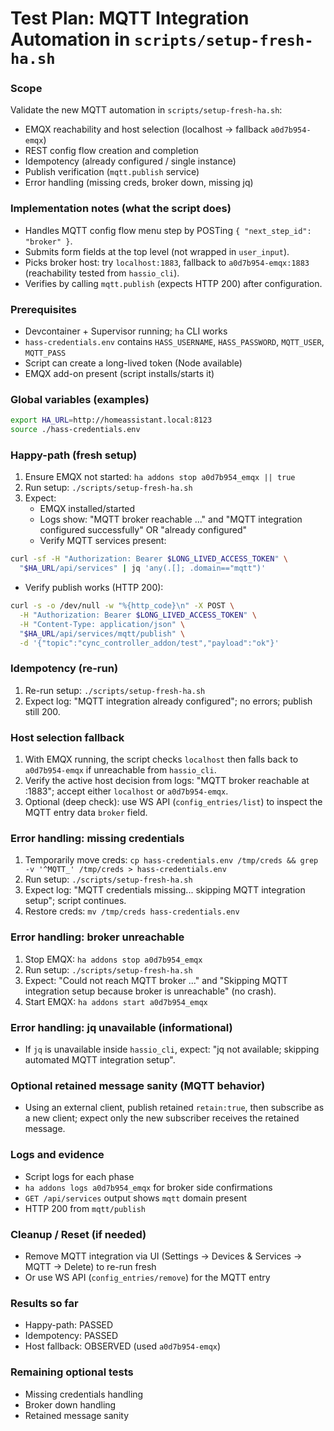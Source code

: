 <!-- 5875b85a-3bcf-46fc-b051-832811e8b255 c5810a28-1fca-48db-a60f-958c1e0f07b5 -->
# Test Plan: MQTT Integration Automation in `scripts/setup-fresh-ha.sh`

### Scope

Validate the new MQTT automation in `scripts/setup-fresh-ha.sh`:
- EMQX reachability and host selection (localhost → fallback `a0d7b954-emqx`)
- REST config flow creation and completion
- Idempotency (already configured / single instance)
- Publish verification (`mqtt.publish` service)
- Error handling (missing creds, broker down, missing jq)

### Implementation notes (what the script does)
- Handles MQTT config flow menu step by POSTing `{ "next_step_id": "broker" }`.
- Submits form fields at the top level (not wrapped in `user_input`).
- Picks broker host: try `localhost:1883`, fallback to `a0d7b954-emqx:1883` (reachability tested from `hassio_cli`).
- Verifies by calling `mqtt.publish` (expects HTTP 200) after configuration.

### Prerequisites
- Devcontainer + Supervisor running; `ha` CLI works
- `hass-credentials.env` contains `HASS_USERNAME`, `HASS_PASSWORD`, `MQTT_USER`, `MQTT_PASS`
- Script can create a long-lived token (Node available)
- EMQX add-on present (script installs/starts it)

### Global variables (examples)
```bash
export HA_URL=http://homeassistant.local:8123
source ./hass-credentials.env
```

### Happy-path (fresh setup)
1. Ensure EMQX not started: `ha addons stop a0d7b954_emqx || true`
2. Run setup: `./scripts/setup-fresh-ha.sh`
3. Expect:
   - EMQX installed/started
   - Logs show: "MQTT broker reachable ..." and "MQTT integration configured successfully" OR "already configured"
   - Verify MQTT services present:
```bash
curl -sf -H "Authorization: Bearer $LONG_LIVED_ACCESS_TOKEN" \
  "$HA_URL/api/services" | jq 'any(.[]; .domain=="mqtt")'
```
   - Verify publish works (HTTP 200):
```bash
curl -s -o /dev/null -w "%{http_code}\n" -X POST \
  -H "Authorization: Bearer $LONG_LIVED_ACCESS_TOKEN" \
  -H "Content-Type: application/json" \
  "$HA_URL/api/services/mqtt/publish" \
  -d '{"topic":"cync_controller_addon/test","payload":"ok"}'
```

### Idempotency (re-run)
1. Re-run setup: `./scripts/setup-fresh-ha.sh`
2. Expect log: "MQTT integration already configured"; no errors; publish still 200.

### Host selection fallback
1. With EMQX running, the script checks `localhost` then falls back to `a0d7b954-emqx` if unreachable from `hassio_cli`.
2. Verify the active host decision from logs: "MQTT broker reachable at <host>:1883"; accept either `localhost` or `a0d7b954-emqx`.
3. Optional (deep check): use WS API (`config_entries/list`) to inspect the MQTT entry data `broker` field.

### Error handling: missing credentials
1. Temporarily move creds: `cp hass-credentials.env /tmp/creds && grep -v '^MQTT_' /tmp/creds > hass-credentials.env`
2. Run setup: `./scripts/setup-fresh-ha.sh`
3. Expect log: "MQTT credentials missing... skipping MQTT integration setup"; script continues.
4. Restore creds: `mv /tmp/creds hass-credentials.env`

### Error handling: broker unreachable
1. Stop EMQX: `ha addons stop a0d7b954_emqx`
2. Run setup: `./scripts/setup-fresh-ha.sh`
3. Expect: "Could not reach MQTT broker ..." and "Skipping MQTT integration setup because broker is unreachable" (no crash).
4. Start EMQX: `ha addons start a0d7b954_emqx`

### Error handling: jq unavailable (informational)
- If `jq` is unavailable inside `hassio_cli`, expect: "jq not available; skipping automated MQTT integration setup".

### Optional retained message sanity (MQTT behavior)
- Using an external client, publish retained `retain:true`, then subscribe as a new client; expect only the new subscriber receives the retained message.

### Logs and evidence
- Script logs for each phase
- `ha addons logs a0d7b954_emqx` for broker side confirmations
- `GET /api/services` output shows `mqtt` domain present
- HTTP 200 from `mqtt/publish`

### Cleanup / Reset (if needed)
- Remove MQTT integration via UI (Settings → Devices & Services → MQTT → Delete) to re-run fresh
- Or use WS API (`config_entries/remove`) for the MQTT entry

### Results so far
- Happy-path: PASSED
- Idempotency: PASSED
- Host fallback: OBSERVED (used `a0d7b954-emqx`)

### Remaining optional tests
- Missing credentials handling
- Broker down handling
- Retained message sanity


